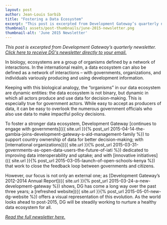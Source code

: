 ```yaml
---
layout: post
author: Jean-Louis Sarbib
title: "Fostering a Data Ecosystem"
excerpt: "This post is excerpted from Development Gateway’s quarterly newsletter."
thumbnail: assets/post-thumbnails/june-2015-newsletter.png
thumbnail-alt: 'June 2015 Newsletter'
---
```

*This post is excerpted from Development Gateway’s quarterly newsletter. [Click here to receive DG's newsletter directly to your email.](http://eepurl.com/UEJ6j)*

In biology, ecosystems are a group of organisms defined by a network of interactions. In the international realm, a data ecosystem can also be defined as a network of interactions – with governments, organizations, and individuals variously producing and using development information.

Keeping with this biological analogy, the “organisms” in our data ecosystem are dynamic entities: the data ecosystem is not binary, but dynamic in which all actors produce and use data for decision-making. This is especially true for government actors. While easy to accept as producers of data, it can be easy to overlook the numerous government officials who also use data to make impactful policy decisions.

To foster a stronger data ecosystem, Development Gateway [continues to engage with governments]({{ site.url }}{% post_url 2015-04-14-the-gambia-joins-development-gateway-s-aid-management-family %}) to support country ownership of data for better decision-making; with [international organizations]({{ site.url }}{% post_url 2015-03-31-governments-as-open-data-users-the-future-of-iati %}) dedicated to improving data interoperability and uptake; and with [innovative initiatives]({{ site.url }}{% post_url 2015-03-05-launch-of-open-schools-kenya %}) that work to close the feedback loop between governments and citizens.

However, our focus is not only an external one; as [Development Gateway’s 2012-2014 Annual Report]({{ site.url }}{% post_url 2015-03-24-a-new-development-gateway %}) shows, DG has come a long way over the past three years; a [refreshed website]({{ site.url }}{% post_url 2015-05-01-new-dg-website %}) offers a visual representation of this evolution. As the world looks ahead to post-2015, DG will be steadily working to nurture a healthy data ecosystem for all.

*[Read the full newsletter here.](http://eepurl.com/bo6Swz)*
